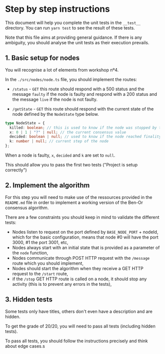 # Step by step instructions

This document will help you complete the unit tests in the `__test__` directory. You can run `yarn test` to see the result of these tests.

Note that this file aims at providing general guidance. If there is any ambiguity, you should analyse the unit tests as their execution prevails.

## 1. Basic setup for nodes

You will recognise a lot of elements from workshop nº4.

In the `./src/nodes/node.ts` file, you should implement the routes:

- `/status` - `GET`
this route should respond with a 500 status and the message `faulty` if the node is faulty and respond with a 200 status and the message `live` if the node is not faulty.

- `/getState` - `GET`
this route should respond with the current state of the node defined by the `NodeState` type below.
```ts
type NodeState = {
  killed: boolean; // this is used to know if the node was stopped by the /stop route. It's important for the unit tests but not very relevant for the Ben-Or implementation
  x: 0 | 1 | "?" | null; // the current consensus value
  decided: boolean | null; // used to know if the node reached finality
  k: number | null; // current step of the node
};
```
When a node is faulty, `x`, `decided` and `k` are set to `null`. 

This should allow you to pass the first two tests ("Project is setup correctly")

## 2. Implement the algorithm

For this step you will need to make use of the ressources provided in the `README.md` file in order to implement a working version of the Ben-Or consensus algorithm.

There are a few constraints you should keep in mind to validate the different tests:

- Nodes listen to request on the port defined by `BASE_NODE_PORT` + nodeId, which for the basic configuration, means that node #0 will have the port 3000, #1 the port 3001, etc,
- Nodes always start with an initial state that is provided as a parameter of the `node` function,
- Nodes communicate through POST HTTP request with the `/message` route which you should implement,
- Nodes should start the algorithm when they receive a GET HTTP request to the `/start` route,
- if the `/stop` GET HTTP route is called on a node, it should stop any activity (this is to prevent any errors in the tests),

## 3. Hidden tests

Some tests only have titles, others don't even have a description and are hidden.

To get the grade of 20/20, you will need to pass all tests (including hidden tests). 

To pass all tests, you should follow the instructions precisely and think about edge cases.s